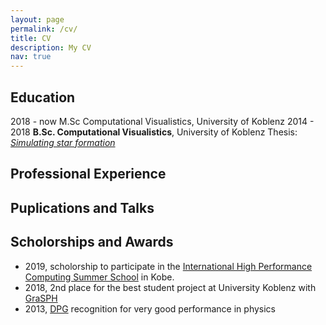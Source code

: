 ```yaml
---
layout: page
permalink: /cv/
title: CV
description: My CV
nav: true
---
```



## Education

2018 - now M.Sc Computational Visualistics, University of Koblenz
2014 - 2018 **B.Sc. Computational Visualistics**, University of Koblenz
            Thesis: [*Simulating star formation*](https://kola.opus.hbz-nrw.de/frontdoor/index/index/year/2018/docId/1638) 

## Professional Experience

## Puplications and Talks

## Scholorships and Awards

- 2019, scholorship to participate in the [International High Performance Computing Summer School](http://www.ihpcss.org/) in Kobe.
- 2018, 2nd place for the best student project at University Koblenz with [GraSPH](/projects/grasph) 
- 2013, [DPG](https://en.wikipedia.org/wiki/German_Physical_Society) recognition for very good performance in physics
